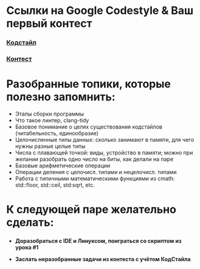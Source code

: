 # Ссылки на Google Codestyle & Ваш первый контест

### [Кодстайл](https://google.github.io/styleguide/cppguide.html)

### [Контест](https://contest.yandex.ru/contest/40236/problems/D/)

# Разобранные топики, которые полезно запомнить:
- Этапы сборки программы
- Что такое линтер, clang-tidy
- Базовое понимание о целях существования кодстайлов (читабельность, единообразие)
- Целочисленные типы данных: сколько занимают в памяти, для чего нужны разные целые типы
- Числа с плавающей точкой: виды, устройство в памяти; можно при желании разобрать одно число на биты, как делали на паре
- Базовые арифметические операции
- Операции деления с целочисл. типами и нецелочисл. типами
- Работа с типичными математическими функциями из cmath: std::floor, std::ceil, std:sqrt, etc.

# К следующей паре желательно сделать:
### 
- **Доразобраться с IDE и Линуксом, поиграться со скриптом из урока #1**

- **Заслать неразобранные задачи из контеста с учётом КодСтайла**
